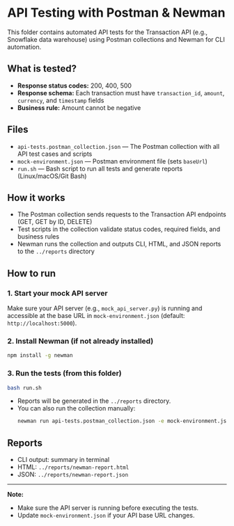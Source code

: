 # API Testing with Postman & Newman

This folder contains automated API tests for the Transaction API (e.g., Snowflake data warehouse) using Postman collections and Newman for CLI automation.

## What is tested?
- **Response status codes:** 200, 400, 500
- **Response schema:** Each transaction must have `transaction_id`, `amount`, `currency`, and `timestamp` fields
- **Business rule:** Amount cannot be negative

## Files
- `api-tests.postman_collection.json` — The Postman collection with all API test cases and scripts
- `mock-environment.json` — Postman environment file (sets `baseUrl`)
- `run.sh` — Bash script to run all tests and generate reports (Linux/macOS/Git Bash)

## How it works
- The Postman collection sends requests to the Transaction API endpoints (GET, GET by ID, DELETE)
- Test scripts in the collection validate status codes, required fields, and business rules
- Newman runs the collection and outputs CLI, HTML, and JSON reports to the `../reports` directory

## How to run

### 1. Start your mock API server
Make sure your API server (e.g., `mock_api_server.py`) is running and accessible at the base URL in `mock-environment.json` (default: `http://localhost:5000`).

### 2. Install Newman (if not already installed)
```bash
npm install -g newman
```

### 3. Run the tests (from this folder)
```bash
bash run.sh
```

- Reports will be generated in the `../reports` directory.
- You can also run the collection manually:
  ```bash
  newman run api-tests.postman_collection.json -e mock-environment.json
  ```

## Reports
- CLI output: summary in terminal
- HTML: `../reports/newman-report.html`
- JSON: `../reports/newman-report.json`

---

**Note:**
- Make sure the API server is running before executing the tests.
- Update `mock-environment.json` if your API base URL changes.
